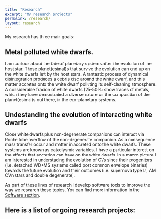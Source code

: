 ```yaml
---
title: "Research"
excerpt: "My research projects"
permalink: /research/
layout: research
---
```


My research has three main goals:
## Metal polluted white dwarfs.

I am curious about the fate of planetary systems after the evolution of the host star. Those planet(esimal)s that survive the evolution can end up on the white dwarfs left by the host stars. A fantastic process of dynamical disintegration produces a debris disc around the white dwarf, and this matter accretes onto the white dwarf polluting its self-cleaning atmosphere. A considerable fracion of white dwarfs (25-50%) show traces of metals, which they have demostrated a diverse nature on the composition of the planet(esimal)s out there, in the exo-planetary systems.

## Undestanding the evolution of interacting white dwarfs 
Close white dwarfs plus non-degenerate companions can interact via Roche lobe overflow of the non-degenerate
companion. As a consequence mass transfer occur and matter in accreted onto the white dwarfs. These systems are known as 
cataclysmic variables. I have a particular interest on the effects that accretion can have on the white dwarfs.
In a macro picture I am interested in understading the evolution of CVs since their progenitors (i.e. detached WD+MS systems called post common envelope binaries)
towards the future evolution and their outcomes (i.e. supernova type Ia, AM CVn stars and double degenerate).




As part of these lines of research I develop software tools to improve the way we research
these topics. You can find more information in
the <a href="{{ site.url }}{{ site.baseurl }}/software">Software section</a>.

## **Here is a list of ongoing  research projects:**
